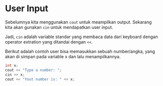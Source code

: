 # User Input

Sebelumnya kita menggunakan `cout` untuk meampilkan output. Sekarang kita akan gunakan `cin` untuk mendapatkan user input. 

Jadi, `cin` adalah variable standar yang membaca data dari keyboard dengan operator extration yang ditandai dengan `<<`.


Berikut adalah contoh user bisa memasukkan sebuah number/angka, yang akan di simpan  pada variable x dan lalu menampilkannya.

```cpp
int x;
cout << "Type a number: ";
cin >> x;
cout << "Yout number is: " << x;
```